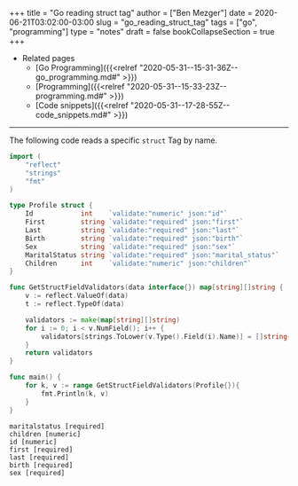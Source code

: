 +++
title = "Go reading struct tag"
author = ["Ben Mezger"]
date = 2020-06-21T03:02:00-03:00
slug = "go_reading_struct_tag"
tags = ["go", "programming"]
type = "notes"
draft = false
bookCollapseSection = true
+++

-   Related pages
    -   [Go Programming]({{<relref "2020-05-31--15-31-36Z--go_programming.md#" >}})
    -   [Programming]({{<relref "2020-05-31--15-33-23Z--programming.md#" >}})
    -   [Code snippets]({{<relref "2020-05-31--17-28-55Z--code_snippets.md#" >}})

---

The following code reads a specific `struct` Tag by name.

```go
import (
	"reflect"
	"strings"
	"fmt"
)

type Profile struct {
	Id            int    `validate:"numeric" json:"id"`
	First         string `validate:"required" json:"first"`
	Last          string `validate:"required" json:"last"`
	Birth         string `validate:"required" json:"birth"`
	Sex           string `validate:"required" json:"sex"`
	MaritalStatus string `validate:"required" json:"marital_status"`
	Children      int    `validate:"numeric" json:"children"`
}

func GetStructFieldValidators(data interface{}) map[string][]string {
	v := reflect.ValueOf(data)
	t := reflect.TypeOf(data)

	validators := make(map[string][]string)
	for i := 0; i < v.NumField(); i++ {
		validators[strings.ToLower(v.Type().Field(i).Name)] = []string{t.Field(i).Tag.Get("validate")}
	}
	return validators
}

func main() {
	for k, v := range GetStructFieldValidators(Profile{}){
		fmt.Println(k, v)
	}
}
```

```text
maritalstatus [required]
children [numeric]
id [numeric]
first [required]
last [required]
birth [required]
sex [required]
```